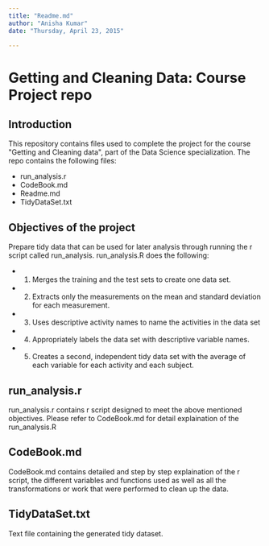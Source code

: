 ```yaml
---
title: "Readme.md"
author: "Anisha Kumar"
date: "Thursday, April 23, 2015"

---
```


# Getting and Cleaning Data: Course Project repo
## Introduction
This repository contains files used to complete the project for the course "Getting and Cleaning data", part of the Data Science specialization.
The repo contains the following files:
* run_analysis.r
* CodeBook.md
* Readme.md
* TidyDataSet.txt

## Objectives of the project
Prepare tidy data that can be used for later analysis through running the r script called run_analysis.
  run_analysis.R  does the following:
* 1.  Merges the training and the test sets to create one data set.
* 2.	Extracts only the measurements on the mean and standard deviation for each measurement. 
* 3.	Uses descriptive activity names to name the activities in the data set
* 4.	Appropriately labels the data set with descriptive variable names. 
* 5.	Creates a second, independent tidy data set with the average of each variable for each activity and each subject.

## run_analysis.r
run_analysis.r contains r script designed to meet the above mentioned objectives.
Please refer to CodeBook.md for detail explaination of the run_analysis.R

## CodeBook.md
CodeBook.md contains detailed and step by step explaination of the r script, the different variables and functions used as well as all the transformations or work that were performed to clean up the data.

## TidyDataSet.txt
Text file containing the generated tidy dataset.


